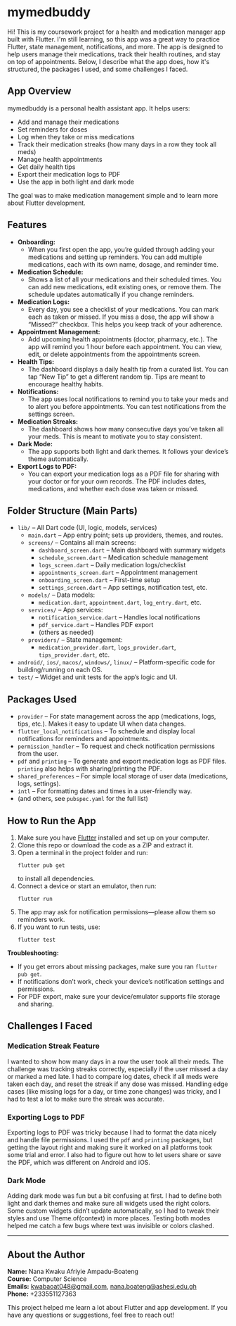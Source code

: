 # mymedbuddy

Hi! This is my coursework project for a health and medication manager app built with Flutter. I'm still learning, so this app was a great way to practice Flutter, state management, notifications, and more. The app is designed to help users manage their medications, track their health routines, and stay on top of appointments. Below, I describe what the app does, how it's structured, the packages I used, and some challenges I faced.

## App Overview
mymedbuddy is a personal health assistant app. It helps users:
- Add and manage their medications
- Set reminders for doses
- Log when they take or miss medications
- Track their medication streaks (how many days in a row they took all meds)
- Manage health appointments
- Get daily health tips
- Export their medication logs to PDF
- Use the app in both light and dark mode

The goal was to make medication management simple and to learn more about Flutter development.

## Features
- **Onboarding:**
  - When you first open the app, you’re guided through adding your medications and setting up reminders. You can add multiple medications, each with its own name, dosage, and reminder time.
- **Medication Schedule:**
  - Shows a list of all your medications and their scheduled times. You can add new medications, edit existing ones, or remove them. The schedule updates automatically if you change reminders.
- **Medication Logs:**
  - Every day, you see a checklist of your medications. You can mark each as taken or missed. If you miss a dose, the app will show a “Missed?” checkbox. This helps you keep track of your adherence.
- **Appointment Management:**
  - Add upcoming health appointments (doctor, pharmacy, etc.). The app will remind you 1 hour before each appointment. You can view, edit, or delete appointments from the appointments screen.
- **Health Tips:**
  - The dashboard displays a daily health tip from a curated list. You can tap “New Tip” to get a different random tip. Tips are meant to encourage healthy habits.
- **Notifications:**
  - The app uses local notifications to remind you to take your meds and to alert you before appointments. You can test notifications from the settings screen.
- **Medication Streaks:**
  - The dashboard shows how many consecutive days you’ve taken all your meds. This is meant to motivate you to stay consistent.
- **Dark Mode:**
  - The app supports both light and dark themes. It follows your device’s theme automatically.
- **Export Logs to PDF:**
  - You can export your medication logs as a PDF file for sharing with your doctor or for your own records. The PDF includes dates, medications, and whether each dose was taken or missed.

## Folder Structure (Main Parts)
- `lib/` – All Dart code (UI, logic, models, services)
  - `main.dart` – App entry point; sets up providers, themes, and routes.
  - `screens/` – Contains all main screens:
    - `dashboard_screen.dart` – Main dashboard with summary widgets
    - `schedule_screen.dart` – Medication schedule management
    - `logs_screen.dart` – Daily medication logs/checklist
    - `appointments_screen.dart` – Appointment management
    - `onboarding_screen.dart` – First-time setup
    - `settings_screen.dart` – App settings, notification test, etc.
  - `models/` – Data models:
    - `medication.dart`, `appointment.dart`, `log_entry.dart`, etc.
  - `services/` – App services:
    - `notification_service.dart` – Handles local notifications
    - `pdf_service.dart` – Handles PDF export
    - (others as needed)
  - `providers/` – State management:
    - `medication_provider.dart`, `logs_provider.dart`, `tips_provider.dart`, etc.
- `android/`, `ios/`, `macos/`, `windows/`, `linux/` – Platform-specific code for building/running on each OS.
- `test/` – Widget and unit tests for the app’s logic and UI.

## Packages Used
- `provider` – For state management across the app (medications, logs, tips, etc.). Makes it easy to update UI when data changes.
- `flutter_local_notifications` – To schedule and display local notifications for reminders and appointments.
- `permission_handler` – To request and check notification permissions from the user.
- `pdf` and `printing` – To generate and export medication logs as PDF files. `printing` also helps with sharing/printing the PDF.
- `shared_preferences` – For simple local storage of user data (medications, logs, settings).
- `intl` – For formatting dates and times in a user-friendly way.
- (and others, see `pubspec.yaml` for the full list)

## How to Run the App
1. Make sure you have [Flutter](https://flutter.dev/docs/get-started/install) installed and set up on your computer.
2. Clone this repo or download the code as a ZIP and extract it.
3. Open a terminal in the project folder and run:
   ```
   flutter pub get
   ```
   to install all dependencies.
4. Connect a device or start an emulator, then run:
   ```
   flutter run
   ```
5. The app may ask for notification permissions—please allow them so reminders work.
6. If you want to run tests, use:
   ```
   flutter test
   ```

**Troubleshooting:**
- If you get errors about missing packages, make sure you ran `flutter pub get`.
- If notifications don’t work, check your device’s notification settings and permissions.
- For PDF export, make sure your device/emulator supports file storage and sharing.

## Challenges I Faced
### Medication Streak Feature
I wanted to show how many days in a row the user took all their meds. The challenge was tracking streaks correctly, especially if the user missed a day or marked a med late. I had to compare log dates, check if all meds were taken each day, and reset the streak if any dose was missed. Handling edge cases (like missing logs for a day, or time zone changes) was tricky, and I had to test a lot to make sure the streak was accurate.

### Exporting Logs to PDF
Exporting logs to PDF was tricky because I had to format the data nicely and handle file permissions. I used the `pdf` and `printing` packages, but getting the layout right and making sure it worked on all platforms took some trial and error. I also had to figure out how to let users share or save the PDF, which was different on Android and iOS.

### Dark Mode
Adding dark mode was fun but a bit confusing at first. I had to define both light and dark themes and make sure all widgets used the right colors. Some custom widgets didn’t update automatically, so I had to tweak their styles and use Theme.of(context) in more places. Testing both modes helped me catch a few bugs where text was invisible or colors clashed.

---

## About the Author

**Name:** Nana Kwaku Afriyie Ampadu-Boateng  
**Course:** Computer Science  
**Emails:** kwabaoat048@gmail.com, nana.boateng@ashesi.edu.gh  
**Phone:** +233551127363

This project helped me learn a lot about Flutter and app development. If you have any questions or suggestions, feel free to reach out!

